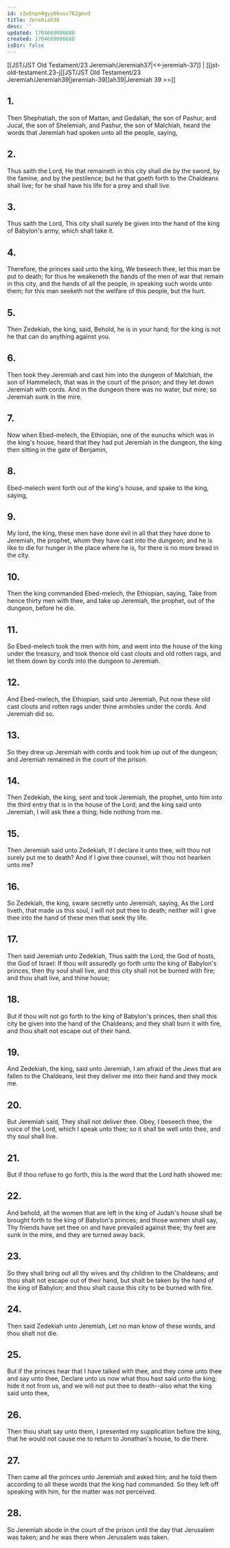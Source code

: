 ```yaml
---
id: z2u5npn0gyy0kuuv762gmxd
title: Jeremiah38
desc: ''
updated: 1704669006688
created: 1704669006688
isDir: false
---
```

[[JST/JST Old Testament/23 Jeremiah/Jeremiah37|<<-jeremiah-37]] | [[jst-old-testament.23-j[[JST/JST Old Testament/23 Jeremiah/Jeremiah39|jeremiah-39]]ah39|Jeremiah 39 >>]]
## 1.
Then Shephatiah, the son of Mattan, and Gedaliah, the son of Pashur, and Jucal, the son of Shelemiah, and Pashur, the son of Malchiah, heard the words that Jeremiah had spoken unto all the people, saying,
## 2.
Thus saith the Lord, He that remaineth in this city shall die by the sword, by the famine, and by the pestilence; but he that goeth forth to the Chaldeans shall live; for he shall have his life for a prey and shall live.
## 3.
Thus saith the Lord, This city shall surely be given into the hand of the king of Babylon\'s army, which shall take it.
## 4.
Therefore, the princes said unto the king, We beseech thee, let this man be put to death; for thus he weakeneth the hands of the men of war that remain in this city, and the hands of all the people, in speaking such words unto them; for this man seeketh not the welfare of this people, but the hurt.
## 5.
Then Zedekiah, the king, said, Behold, he is in your hand; for the king is not he that can do anything against you.
## 6.
Then took they Jeremiah and cast him into the dungeon of Malchiah, the son of Hammelech, that was in the court of the prison; and they let down Jeremiah with cords. And in the dungeon there was no water, but mire; so Jeremiah sunk in the mire.
## 7.
Now when Ebed-melech, the Ethiopian, one of the eunuchs which was in the king\'s house, heard that they had put Jeremiah in the dungeon, the king then sitting in the gate of Benjamin,
## 8.
Ebed-melech went forth out of the king\'s house, and spake to the king, saying,
## 9.
My lord, the king, these men have done evil in all that they have done to Jeremiah, the prophet, whom they have cast into the dungeon; and he is like to die for hunger in the place where he is, for there is no more bread in the city.
## 10.
Then the king commanded Ebed-melech, the Ethiopian, saying, Take from hence thirty men with thee, and take up Jeremiah, the prophet, out of the dungeon, before he die.
## 11.
So Ebed-melech took the men with him, and went into the house of the king under the treasury, and took thence old cast clouts and old rotten rags, and let them down by cords into the dungeon to Jeremiah.
## 12.
And Ebed-melech, the Ethiopian, said unto Jeremiah, Put now these old cast clouts and rotten rags under thine armholes under the cords. And Jeremiah did so.
## 13.
So they drew up Jeremiah with cords and took him up out of the dungeon; and Jeremiah remained in the court of the prison.
## 14.
Then Zedekiah, the king, sent and took Jeremiah, the prophet, unto him into the third entry that is in the house of the Lord; and the king said unto Jeremiah, I will ask thee a thing; hide nothing from me.
## 15.
Then Jeremiah said unto Zedekiah, If I declare it unto thee, wilt thou not surely put me to death? And if I give thee counsel, wilt thou not hearken unto me?
## 16.
So Zedekiah, the king, sware secretly unto Jeremiah, saying, As the Lord liveth, that made us this soul, I will not put thee to death; neither will I give thee into the hand of these men that seek thy life.
## 17.
Then said Jeremiah unto Zedekiah, Thus saith the Lord, the God of hosts, the God of Israel: If thou wilt assuredly go forth unto the king of Babylon\'s princes, then thy soul shall live, and this city shall not be burned with fire; and thou shalt live, and thine house;
## 18.
But if thou wilt not go forth to the king of Babylon\'s princes, then shall this city be given into the hand of the Chaldeans; and they shall burn it with fire, and thou shalt not escape out of their hand.
## 19.
And Zedekiah, the king, said unto Jeremiah, I am afraid of the Jews that are fallen to the Chaldeans, lest they deliver me into their hand and they mock me.
## 20.
But Jeremiah said, They shall not deliver thee. Obey, I beseech thee, the voice of the Lord, which I speak unto thee; so it shall be well unto thee, and thy soul shall live.
## 21.
But if thou refuse to go forth, this is the word that the Lord hath showed me:
## 22.
And behold, all the women that are left in the king of Judah\'s house shall be brought forth to the king of Babylon\'s princes; and those women shall say, Thy friends have set thee on and have prevailed against thee; thy feet are sunk in the mire, and they are turned away back.
## 23.
So they shall bring out all thy wives and thy children to the Chaldeans; and thou shalt not escape out of their hand, but shalt be taken by the hand of the king of Babylon; and thou shalt cause this city to be burned with fire.
## 24.
Then said Zedekiah unto Jeremiah, Let no man know of these words, and thou shalt not die.
## 25.
But if the princes hear that I have talked with thee, and they come unto thee and say unto thee, Declare unto us now what thou hast said unto the king; hide it not from us, and we will not put thee to death\--also what the king said unto thee,
## 26.
Then thou shalt say unto them, I presented my supplication before the king, that he would not cause me to return to Jonathan\'s house, to die there.
## 27.
Then came all the princes unto Jeremiah and asked him; and he told them according to all these words that the king had commanded. So they left off speaking with him, for the matter was not perceived.
## 28.
So Jeremiah abode in the court of the prison until the day that Jerusalem was taken; and he was there when Jerusalem was taken.

